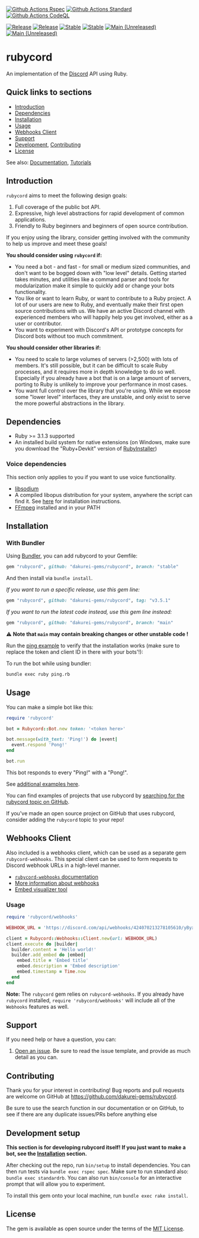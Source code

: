 [![Github Actions Rspec](https://github.com/dakurei-gems/rubycord/actions/workflows/rspec.yml/badge.svg?branch=main&event=push)](https://github.com/dakurei-gems/rubycord/actions/workflows/rspec.yml)
[![Github Actions Standard](https://github.com/dakurei-gems/rubycord/actions/workflows/standard.yml/badge.svg?branch=main&event=push)](https://github.com/dakurei-gems/rubycord/actions/workflows/standard.yml)
[![Github Actions CodeQL](https://github.com/dakurei-gems/rubycord/actions/workflows/codeql.yml/badge.svg?branch=main&event=push)](https://github.com/dakurei-gems/rubycord/actions/workflows/codeql.yml)

[![Release](https://img.shields.io/badge/gem-v3.5.1-007ec6.svg)](https://github.com/dakurei-gems/rubycord/releases/tag/v3.5.1)
[![Release](https://img.shields.io/badge/docs-v3.5.1-979797.svg)](https://dakurei-gems.github.io/rubycord/v3.5.1/)
[![Stable](https://img.shields.io/badge/gem-stable-007ec6.svg)](https://github.com/dakurei-gems/rubycord/tree/stable)
[![Stable](https://img.shields.io/badge/docs-stable-979797.svg)](https://dakurei-gems.github.io/rubycord/stable/)
[![Main (Unreleased)](https://img.shields.io/badge/gem-main-007ec6.svg)](https://github.com/dakurei-gems/rubycord/tree/main)
[![Main (Unreleased)](https://img.shields.io/badge/docs-main-979797.svg)](https://dakurei-gems.github.io/rubycord/main/)

# rubycord

An implementation of the [Discord](https://discord.com/) API using Ruby.

## Quick links to sections

- [Introduction](https://github.com/dakurei-gems/rubycord#introduction)
- [Dependencies](https://github.com/dakurei-gems/rubycord#dependencies)
- [Installation](https://github.com/dakurei-gems/rubycord#installation)
- [Usage](https://github.com/dakurei-gems/rubycord#usage)
- [Webhooks Client](https://github.com/dakurei-gems/rubycord#webhooks-client)
- [Support](https://github.com/dakurei-gems/rubycord#support)
- [Development](https://github.com/dakurei-gems/rubycord#development), [Contributing](https://github.com/dakurei-gems/rubycord#contributing)
- [License](https://github.com/dakurei-gems/rubycord#license)

See also: [Documentation](https://dakurei-gems.github.io/rubycord/v3.5.1/), [Tutorials](https://github.com/dakurei-gems/rubycord/wiki)

## Introduction

`rubycord` aims to meet the following design goals:

1. Full coverage of the public bot API.
2. Expressive, high level abstractions for rapid development of common applications.
3. Friendly to Ruby beginners and beginners of open source contribution.

If you enjoy using the library, consider getting involved with the community to help us improve and meet these goals!

**You should consider using `rubycord` if:**

- You need a bot - and fast - for small or medium sized communities, and don't want to be bogged down with "low level" details. Getting started takes minutes, and utilities like a command parser and tools for modularization make it simple to quickly add or change your bots functionality.
- You like or want to learn Ruby, or want to contribute to a Ruby project. A lot of our users are new to Ruby, and eventually make their first open source contributions with us. We have an active Discord channel with experienced members who will happily help you get involved, either as a user or contributor.
- You want to experiment with Discord's API or prototype concepts for Discord bots without too much commitment.

**You should consider other libraries if:**

- You need to scale to large volumes of servers (>2,500) with lots of members. It's still possible, but it can be difficult to scale Ruby processes, and it requires more in depth knowledge to do so well. Especially if you already have a bot that is on a large amount of servers, porting to Ruby is unlikely to improve your performance in most cases.
- You want full control over the library that you're using. While we expose some "lower level" interfaces, they are unstable, and only exist to serve the more powerful abstractions in the library.

## Dependencies

* Ruby >= 3.1.3 supported
* An installed build system for native extensions (on Windows, make sure you download the "Ruby+Devkit" version of [RubyInstaller](https://rubyinstaller.org/downloads/))

### Voice dependencies

This section only applies to you if you want to use voice functionality.

- [libsodium](https://github.com/dakurei-gems/rubycord/wiki/Installing-libsodium)
- A compiled libopus distribution for your system, anywhere the script can find it. See [here](https://github.com/dakurei-gems/rubycord/wiki/Installing-libopus) for installation instructions.
- [FFmpeg](https://www.ffmpeg.org/download.html) installed and in your PATH

## Installation

### With Bundler

Using [Bundler](https://bundler.io/#getting-started), you can add rubycord to your Gemfile:

```ruby
gem "rubycord", github: "dakurei-gems/rubycord", branch: "stable"
```

And then install via `bundle install`.

_If you want to run a specific release, use this gem line:_
```ruby
gem "rubycord", github: "dakurei-gems/rubycord", tag: "v3.5.1"
```

_If you want to run the latest code instead, use this gem line instead:_
```ruby
gem "rubycord", github: "dakurei-gems/rubycord", branch: "main"
```

⚠️ **Note that `main` may contain breaking changes or other unstable code !**

Run the [ping example](https://github.com/dakurei-gems/rubycord/blob/main/examples/ping.rb) to verify that the installation works (make sure to replace the token and client ID in there with your bots'!):

To run the bot while using bundler:

```sh
bundle exec ruby ping.rb
```

## Usage

You can make a simple bot like this:

```ruby
require 'rubycord'

bot = Rubycord::Bot.new token: '<token here>'

bot.message(with_text: 'Ping!') do |event|
  event.respond 'Pong!'
end

bot.run
```

This bot responds to every "Ping!" with a "Pong!".

See [additional examples here](https://github.com/dakurei-gems/rubycord/tree/main/examples).

You can find examples of projects that use rubycord by [searching for the rubycord topic on GitHub](https://github.com/topics/rubycord).

If you've made an open source project on GitHub that uses rubycord, consider adding the `rubycord` topic to your repo!

## Webhooks Client

Also included is a webhooks client, which can be used as a separate gem `rubycord-webhooks`. This special client can be used to form requests to Discord webhook URLs in a high-level manner.

- [`rubycord-webhooks` documentation](https://dakurei-gems.github.io/rubycord/v3.5.1/Rubycord/Webhooks.html)
- [More information about webhooks](https://support.discord.com/hc/en-us/articles/228383668-Intro-to-Webhooks)
- [Embed visualizer tool](https://leovoel.github.io/embed-visualizer/)

### Usage

```ruby
require 'rubycord/webhooks'

WEBHOOK_URL = 'https://discord.com/api/webhooks/424070213278105610/yByxDncRvHi02mhKQheviQI2erKkfRRwFcEp0MMBfib1ds6ZHN13xhPZNS2-fJo_ApSw'.freeze

client = Rubycord::Webhooks::Client.new(url: WEBHOOK_URL)
client.execute do |builder|
  builder.content = 'Hello world!'
  builder.add_embed do |embed|
    embed.title = 'Embed title'
    embed.description = 'Embed description'
    embed.timestamp = Time.now
  end
end
```

**Note:** The `rubycord` gem relies on `rubycord-webhooks`. If you already have `rubycord` installed, `require 'rubycord/webhooks'` will include all of the `Webhooks` features as well.

## Support

If you need help or have a question, you can:

1. [Open an issue](https://github.com/dakurei-gems/rubycord/issues). Be sure to read the issue template, and provide as much detail as you can.

## Contributing

Thank you for your interest in contributing!
Bug reports and pull requests are welcome on GitHub at <https://github.com/dakurei-gems/rubycord>.

Be sure to use the search function in our documentation or on GitHub, to see if there are any duplicate issues/PRs before anything else

## Development setup

**This section is for developing rubycord itself! If you just want to make a bot, see the [Installation](https://github.com/dakurei-gems/rubycord#installation) section.**

After checking out the repo, run `bin/setup` to install dependencies. You can then run tests via `bundle exec rspec spec`. Make sure to run standard also: `bundle exec standardrb`. You can also run `bin/console` for an interactive prompt that will allow you to experiment.

To install this gem onto your local machine, run `bundle exec rake install`.

## License

The gem is available as open source under the terms of the [MIT License](https://opensource.org/licenses/MIT).

